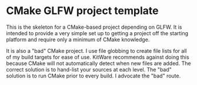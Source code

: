 # CMake GLFW project template

This is the skeleton for a CMake-based project depending on GLFW. It is intended to provide a very simple set up to getting a project off the starting platform and require only a minimum of CMake knowledge.

It is also a "bad" CMake project. I use file globbing to create file lists for all of my build targets for ease of use. KitWare recommends against doing this because CMake will not automatically detect when new files are added. The correct solution is to hand-list your sources at each level. The "bad" solution is to run CMake prior to every build. I advocate the "bad" route.
